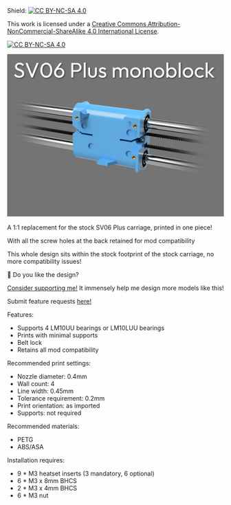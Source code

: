 Shield: [![CC BY-NC-SA 4.0][cc-by-nc-sa-shield]][cc-by-nc-sa]

This work is licensed under a
[Creative Commons Attribution-NonCommercial-ShareAlike 4.0 International License][cc-by-nc-sa].

[![CC BY-NC-SA 4.0][cc-by-nc-sa-image]][cc-by-nc-sa]

[cc-by-nc-sa]: http://creativecommons.org/licenses/by-nc-sa/4.0/
[cc-by-nc-sa-image]: https://licensebuttons.net/l/by-nc-sa/4.0/88x31.png
[cc-by-nc-sa-shield]: https://img.shields.io/badge/License-CC%20BY--NC--SA%204.0-lightgrey.svg

![Thumbnail](Images/Thumbnail.png)

A 1:1 replacement for the stock SV06 Plus carriage, printed in one piece!

With all the screw holes at the back retained for mod compatibility

This whole design sits within the stock footprint of the stock carriage, no more compatibility issues!

🤩 Do you like the design?

[Consider supporting me!](https://buymeacoffee.com/silencedfrost) It immensely help me design more models like this!

Submit feature requests [here!](https://trello.com/b/vacGVoLQ/cad-modelling-requests)

Features:
- Supports 4 LM10UU bearings or LM10LUU bearings
- Prints with minimal supports
- Belt lock
- Retains all mod compatibility

Recommended print settings:
- Nozzle diameter: 0.4mm
- Wall count: 4
- Line width: 0.45mm
- Tolerance requirement: 0.2mm
- Print orientation: as imported
- Supports: not required

Recommended materials:
 - PETG
 - ABS/ASA

Installation requires:
- 9 * M3 heatset inserts (3 mandatory, 6 optional)
- 6 * M3 x 8mm BHCS
- 2 * M3 x 4mm BHCS
- 6 * M3 nut
